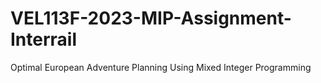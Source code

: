 # VEL113F-2023-MIP-Assignment-Interrail
Optimal European Adventure Planning Using Mixed Integer Programming
